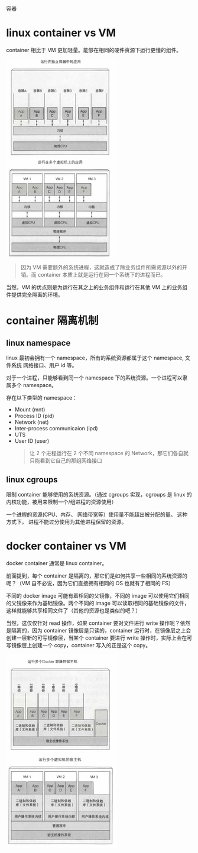 容器

# linux container vs VM

container 相比于 VM 更加轻量。能够在相同的硬件资源下运行更懂的组件。

<img src="./assets/C040DC36-9AD1-48A1-B647-D0EEACE96546.png" width="300" />
<img src="./assets/128F7AC1-E830-4A27-8CC8-215CE85E9047.png" width="300" />

> 因为 VM 需要额外的系统进程，这就造成了除业务组件所需资源以外的开销。而 container 本质上就是运行在同一个系统下的进程而已。

当然，VM 的优点则是为运行在其之上的业务组件和运行在其他 VM 上的业务组件提供完全隔离的环境。

# container 隔离机制

## linux namespace

linux 最初会拥有一个 namespace，所有的系统资源都属于这个 namespace, 文件系统
网络接口、用户 id 等。

对于一个进程，只能够看到同一个 namespace 下的系统资源。一个进程可以隶属多个 namespace。

存在以下类型的 namespace：

- Mount (mnt)
- Process ID (pid)
- Network (net)
- Inter-process communicaion (ipd)
- UTS
- User ID (user)
  > 让 2 个进程运行在 2 个不同 namespace 的 Network，那它们各自就只能看到它自己的那组网络接口

## linux cgroups

限制 container 能够使用的系统资源。（通过 cgroups 实现，cgroups 是 linux 的内核功能，被用来限制一个/组进程的资源使用）

一个进程的资源(CPU、内存、 网络带宽等）使用量不能超出被分配的量。 这种方式下， 进程不能过分使用为其他进程保留的资源。

# docker container vs VM

docker container 通常是 linux container。

前面提到，每个 container 是隔离的，那它们是如何共享一些相同的系统资源的呢？（VM 自不必说，因为它们直接拥有相同的 OS 也就有了相同的 FS）

不同的 docker image 可能有着相同的父镜像，不同的 image 可以使用它们相同的父镜像来作为基础镜像。两个不同的 image 可以读取相同的基础镜像的文件，这样就能够共享相同文件了（其他的资源也是类似的吧？）

当然，这仅仅针对 read 操作，如果 container 要对文件进行 write 操作呢？依然是隔离的，因为 container 镜像层是只读的，container 运行时，在镜像层之上会创建一层新的可写镜像层，当某个 container 要进行 write 操作时，实际上会在可写镜像层上创建一个 copy，container 写入的正是这个 copy。

<img src="./assets/56F755C6-D1A6-4320-99F8-4CAB8858438D.png" width="300" />
<img src="./assets/CDFCFAE9-4BFC-4365-BC58-58E061CA3683.png" width="300" />
